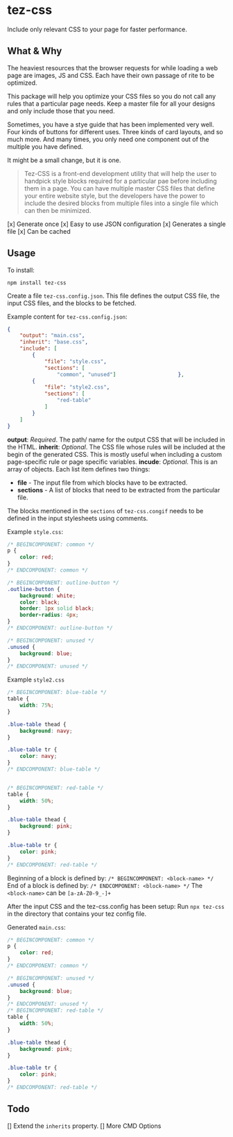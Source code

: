 # tez-css

Include only relevant CSS to your page for faster performance.

## What & Why

The heaviest resources that the browser requests for while loading a web page are images, JS and CSS. Each have their own passage of rite to be optimized.

This package will help you optimize your CSS files so you do not call any rules that a particular page needs. Keep a master file for all your designs and only include those that you need.

Sometimes, you have a stye guide that has been implemented very well. Four kinds of buttons for different uses. Three kinds of card layouts, and so much more. And many times, you only need one component out of the multiple you have defined.

It might be a small change, but it is one.

> Tez-CSS is a front-end development utility that will help the user to handpick style blocks required for a particular pae before including them in a page.
You can have multiple master CSS files that define your entire website style, but the developers have the power to include the desired blocks from multiple files into a single file which can then be minimized.

[x] Generate once
[x] Easy to use JSON configuration
[x] Generates a single file
[x] Can be cached

## Usage

To install:
```
npm install tez-css
```

Create a file ```tez-css.config.json```. This file defines the output CSS file, the input CSS files, and the blocks to be fetched.

Example content for ```tez-css.config.json```:
```json
{
    "output": "main.css",
    "inherit": "base.css",
    "include": [
        {
            "file": "style.css",
            "sections": [
                "common", "unused"]                    },
        {
            "file": "style2.css",
            "sections": [
                "red-table"
            ]
        }
    ]
}
```

**output**: *Required*. The path/ name for the output CSS that will be included in the HTML.
**inherit**: *Optional*. The CSS file whose rules will be included at the begin of the generated CSS. This is mostly useful when including a custom page-specific rule or page specific variables.
**incude**: *Optional*. This is an array of objects. Each list item defines two things:
- **file** - The input file from which blocks have to be extracted.
- **sections** - A list of blocks that need to be extracted from the particular file.

The blocks mentioned in the ```sections``` of ```tez-css.congif``` needs to be defined in the input stylesheets using comments.

Example ```style.css```:
```css
/* BEGINCOMPONENT: common */
p {
    color: red;
}
/* ENDCOMPONENT: common */

/* BEGINCOMPONENT: outline-button */
.outline-button {
    background: white;
    color: black;
    border: 1px solid black;
    border-radius: 4px;
}
/* ENDCOMPONENT: outline-button */

/* BEGINCOMPONENT: unused */
.unused {
    background: blue;
}
/* ENDCOMPONENT: unused */
```
Example ```style2.css```
```css
/* BEGINCOMPONENT: blue-table */
table {
    width: 75%;
}

.blue-table thead {
    background: navy;
}

.blue-table tr {
    color: navy;
}
/* ENDCOMPONENT: blue-table */ 


/* BEGINCOMPONENT: red-table */
table {
    width: 50%;
}

.blue-table thead {
    background: pink;
}

.blue-table tr {
    color: pink;
}
/* ENDCOMPONENT: red-table */ 
```
Beginning of a block is defined by: ```/* BEGINCOMPONENT: <block-name> */```
End of a block is defined by: ```/* ENDCOMPONENT: <block-name> */```
The ```<block-name>``` can be ```[a-zA-Z0-9_-]+```

After the input CSS and the tez-css.config has been setup:
Run ```npx tez-css``` in the directory that contains your tez config file. 

Generated ```main.css```:
```css
/* BEGINCOMPONENT: common */
p {
    color: red;
}
/* ENDCOMPONENT: common */

/* BEGINCOMPONENT: unused */
.unused {
    background: blue;
}
/* ENDCOMPONENT: unused */
/* BEGINCOMPONENT: red-table */
table {
    width: 50%;
}

.blue-table thead {
    background: pink;
}

.blue-table tr {
    color: pink;
}
/* ENDCOMPONENT: red-table */ 
```

## Todo

[] Extend the ```inherits``` property.
[] More CMD Options